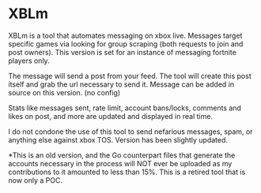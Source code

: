 # XBLm

XBLm is a tool that automates messaging on xbox live. Messages target specific games via looking for group scraping (both requests to join and post owners). This version is set for an instance of messaging fortnite players only.

The message will send a post from your feed. The tool will create this post itself and grab the url necessary to send it. Message can be added in source on this version. (no config)

Stats like messages sent, rate limit, account bans/locks, comments and likes on post, and more are updated and displayed in real time.

I do not condone the use of this tool to send nefarious messages, spam, or anything else against xbox TOS. Version has been slightly updated.

*This is an old version, and the Go counterpart files that generate the accounts necessary in the process will NOT ever be uploaded as my contributions to it amounted to less than 15%. This is a retired tool that is now only a POC.
